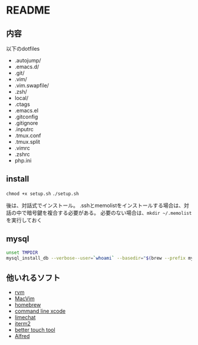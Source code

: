 # README

## 内容

以下のdotfiles

- .autojump/
- .emacs.d/
- .git/
- .vim/
- .vim.swapfile/
- .zsh/
- local/
- .ctags
- .emacs.el
- .gitconfig
- .gitignore
- .inputrc
- .tmux.conf
- .tmux.split
- .vimrc
- .zshrc
- php.ini

## install

`chmod +x setup.sh`
`./setup.sh`

後は、対話式でインストール。
.sshとmemolistをインストールする場合は、対話の中で暗号鍵を複合する必要がある。
必要のない場合は、`mkdir ~/.memolist`を実行しておく

## mysql

```sh
unset TMPDIR
mysql_install_db --verbose--user=`whoami` --basedir="$(brew --prefix mysql)" --datadir=/usr/local/var/mysql --tmpdir=/tmp
```

## 他いれるソフト
- [ rvm ]( http://unfiniti.com/software/mac/jewelrybox )
- [MacVim](http://code.google.com/p/macvim-kaoriya/)
- [homebrew](http://mxcl.github.com/homebrew/)
- [command line xcode](https://developer.apple.com/downloads/index.action)
- [limechat]( http://limechat.net )
- [iterm2]( http://www.iterm2.com/#/section/home )
- [better touch tool]( http://blog.boastr.net )
- [Alfred]( http://www.alfredapp.com )

